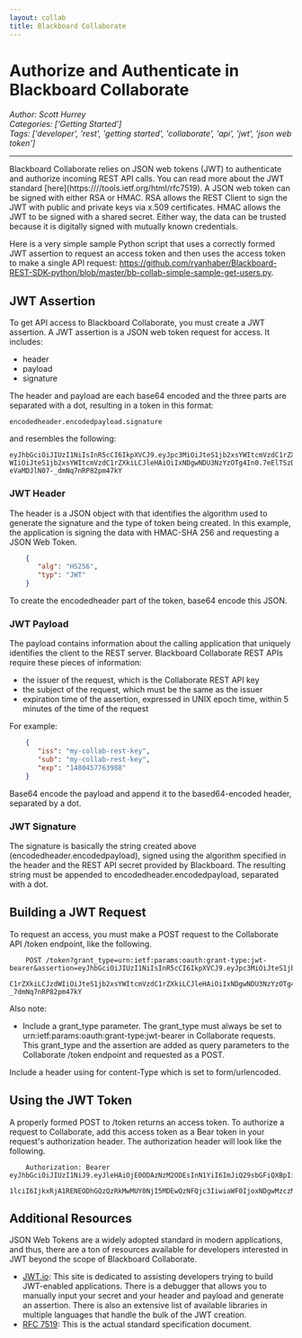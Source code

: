 ```yaml
---
layout: collab
title: Blackboard Collaborate
---
```

# Authorize and Authenticate in Blackboard Collaborate
*Author: Scott Hurrey*  
*Categories: ['Getting Started']*  
*Tags: ['developer', 'rest', 'getting started', 'collaborate', 'api', 'jwt', 'json web token']*  
<hr />
Blackboard Collaborate relies on JSON web tokens (JWT) to authenticate and
authorize incoming REST API calls. You can read more about the JWT standard
[here](https:////tools.ietf.org/html/rfc7519). A JSON web token
can be signed with either RSA or HMAC. RSA allows the REST Client to sign the
JWT with public and private keys via x.509 certificates. HMAC allows the JWT
to be signed with a shared secret. Either way, the data can be trusted because
it is digitally signed with mutually known credentials.

Here is a very simple sample Python script that uses a correctly formed JWT
assertion to request an access token and then uses the access token to make a
single API request: https://github.com/ryanhaber/Blackboard-REST-SDK-python/blob/master/bb-collab-simple-sample-get-users.py.

## JWT Assertion

To get API access to Blackboard Collaborate, you must create a JWT assertion.
A JWT assertion is a JSON web token request for access. It includes:

  * header
  * payload
  * signature

The header and payload are each base64 encoded and the three parts are
separated with a dot, resulting in a token in this format:
```http
encodedheader.encodedpayload.signature
```

and resembles the following:
```http
eyJhbGciOiJIUzI1NiIsInR5cCI6IkpXVCJ9.eyJpc3MiOiJteS1jb2xsYWItcmVzdC1rZXkiLCJzd
WIiOiJteS1jb2xsYWItcmVzdC1rZXkiLCJleHAiOiIxNDgwNDU3NzYzOTg4In0.7eElTSzDRfWaQlK
eVaMDJlN07-_dmNq7nRP82pm47kY
```

### JWT Header

The header is a JSON object with that identifies the algorithm used to
generate the signature and the type of token being created. In this example,
the application is signing the data with HMAC-SHA 256 and requesting a JSON
Web Token.
```json
    {  
       "alg": "HS256",  
       "typ": "JWT"   
    }
```

To create the encodedheader part of the token, base64 encode this JSON.

### JWT Payload

The payload contains information about the calling application that uniquely
identifies the client to the REST server. Blackboard Collaborate REST APIs
require these pieces of information:

  * the issuer of the request, which is the Collaborate REST API key
  * the subject of the request, which must be the same as the issuer
  * expiration time of the assertion, expressed in UNIX epoch time, within 5 minutes of the time of the request

For example:
```json
    {  
       "iss": "my-collab-rest-key",  
       "sub": "my-collab-rest-key",  
       "exp": "1480457763988"   
    }
```

Base64 encode the payload and append it to the based64-encoded header,
separated by a dot.

### JWT Signature

The signature is basically the string created above
(encodedheader.encodedpayload), signed using the algorithm specified in the
header and the REST API secret provided by Blackboard. The resulting string
must be appended to encodedheader.encodedpayload, separated with a dot.

## Building a JWT Request

To request an access, you must make a POST request to the Collaborate API
/token endpoint, like the following.
```http
    POST /token?grant_type=urn:ietf:params:oauth:grant-type:jwt-bearer&assertion=eyJhbGciOiJIUzI1NiIsInR5cCI6IkpXVCJ9.eyJpc3MiOiJteS1jb2xsYWItcmVzd  
    C1rZXkiLCJzdWIiOiJteS1jb2xsYWItcmVzdC1rZXkiLCJleHAiOiIxNDgwNDU3NzYzOTg4In0.7eElTSzDRfWaQlKeVaMDJlN0-_7dmNq7nRP82pm47kY
```

Also note:

  * Include a grant_type parameter. The grant_type must always be set to urn:ietf:params:oauth:grant-type:jwt-bearer in Collaborate requests. This grant_type and the assertion are added as query parameters to the Collaborate /token endpoint and requested as a POST.

Include a header using for content-Type which is set to form/urlencoded.

## Using the JWT Token

A properly formed POST to /token returns an access token. To authorize a
request to Collaborate, add this access token as a Bear token in your
request's authorization header. The authorization header will look like the
following.
```http
    Authorization: Bearer eyJhbGciOiJIUzI1NiJ9.eyJleHAiOjE0ODAzNzM2ODEsInN1YiI6ImJiQ29sbGFiQXBpIiwiaXNzIjoiYmJDb2xsYWJBcGkiLCJ0eXBlIjoxLCJjb25zdW  
    1lciI6IjkxRjA1RENEODhGQzQzRkMwMUY0NjI5MDEwQzNFQjc3IiwiaWF0IjoxNDgwMzczMzIxfQ.Vi7jejTo380R_DYWO202q3dvd0XYsQbmpFd3DCgku64  
```

## Additional Resources

JSON Web Tokens are a widely adopted standard in modern applications, and
thus, there are a ton of resources available for developers interested in JWT
beyond the scope of Blackboard Collaborate.

  * [JWT.io](https://jwt.io/): This site is dedicated to assisting developers trying to build JWT-enabled applications. There is a debugger that allows you to manually input your secret and your header and payload and generate an assertion. There is also an extensive list of available libraries in multiple languages that handle the bulk of the JWT creation.
  * [RFC 7519](https://tools.ietf.org/html/rfc7519): This is the actual standard specification document.


